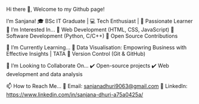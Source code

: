  Hi there 👋, Welcome to my Github page!

 I’m Sanjana!
🎓 BSc IT Graduate | 💻 Tech Enthusiast | 🚀 Passionate Learner
👀 I’m Interested In...
🔹 Web Development (HTML, CSS, JavaScript)
🔹 Software Development (Python, C/C++)
🔹 Open Source Contributions

🌱 I’m Currently Learning...
📌 Data Visualisation: Empowring Business with Effective Insights | TATA
📌 Version Control (Git & GitHub)

💞️ I’m Looking to Collaborate On...
✔️ Open-source projects
✔️ Web development and data analysis

📫 How to Reach Me...
📧 Email: sanjanadhuri9063@gmail.com
💼 LinkedIn: https://www.linkedin.com/in/sanjana-dhuri-a75a0425a/
